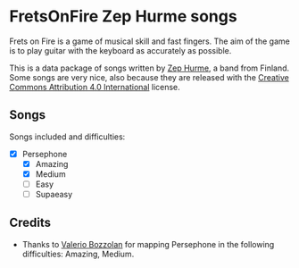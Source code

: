 # FretsOnFire Zep Hurme songs

Frets on Fire is a game of musical skill and fast fingers. The aim of the game is to play guitar with the keyboard as accurately as possible.

This is a data package of songs written by [Zep Hurme](http://ccmixter.org/people/zep_hurme/profile), a band from Finland. Some songs are very nice, also because they are released with the [Creative Commons Attribution 4.0 International](License.txt) license.

## Songs

Songs included and difficulties:
* [X] Persephone
	* [X] Amazing
	* [X] Medium
	* [ ] Easy
	* [ ] Supaeasy 

## Credits

* Thanks to [Valerio Bozzolan](https://boz.reyboz.it/) for mapping Persephone in the following difficulties: Amazing, Medium.
